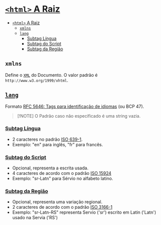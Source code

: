 # [``<html>`` A Raiz](https://developer.mozilla.org/en-US/docs/Web/HTML/Element/html)

- [``<html>`` A Raiz](#html-a-raiz)
  - [``xmlns``](#xmlns)
  - [``lang``](#lang)
    - [Subtag Língua](#subtag-língua)
    - [Subtag do Script](#subtag-do-script)
    - [Subtag da Região](#subtag-da-região)

## ``xmlns``

Define o [``XML``](https://developer.mozilla.org/en-US/docs/Web/XML/XML_introduction) do Documento. O valor padrão é ``http://www.w3.org/1999/xhtml``.

## [``lang``](https://developer.mozilla.org/en-US/docs/Web/HTML/Global_attributes/lang)

Formato [RFC 5646: Tags para identificação de idiomas](https://datatracker.ietf.org/doc/html/rfc5646) (ou BCP 47).

> [!NOTE] O Padrão caso não especificado é uma string vazia.

### [Subtag Língua](https://datatracker.ietf.org/doc/html/rfc5646#section-2.2.1)

- 2 caracteres no padrão [ISO 639-1](https://www.iso.org/standard/74575.html).
- Exemplo: "en" para inglês, "fr" para francês.

### [Subtag do Script](https://datatracker.ietf.org/doc/html/rfc5646#section-2.2.3)

- Opcional, representa a escrita usada.
- 4 caracteres de acordo com o padrão [ISO 15924](https://www.iso.org/standard/81905.html)
- Exemplo: "sr-Latn" para Sérvio no alfabeto latino.

### [Subtag da Região](https://datatracker.ietf.org/doc/html/rfc5646#section-2.2.4)

- Opcional, representa uma variação regional.
- 2 caracteres de acordo com o padrão [ISO 3166-1](https://www.iso.org/iso-3166-country-codes.html)
- Exemplo: "sr-Latn-RS" representa Servio ('sr') escrito em Latin ('Latn') usado na Servia ('RS')
